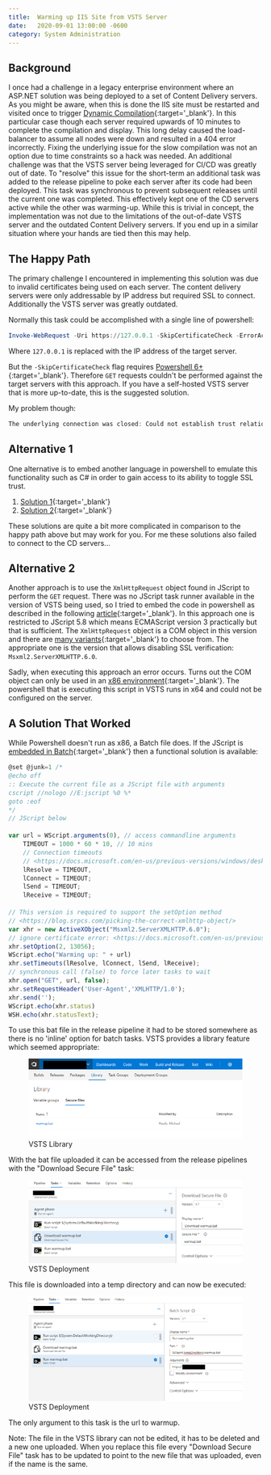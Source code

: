 ```yaml
---
title:  Warming up IIS Site from VSTS Server
date:   2020-09-01 13:00:00 -0600
category: System Administration
---
```


## Background

I once had a challenge in a legacy enterprise environment where an ASP.NET solution was being deployed to a set of Content Delivery
servers. As you might be aware, when this is done the IIS site must be restarted and visited once to trigger
[Dynamic Compilation](https://docs.microsoft.com/en-us/previous-versions/aspnet/ms366723(v=vs.100)){:target='_blank'}. In this particular case though
each server required upwards of 10 minutes to complete the compilation and display. This long delay caused the load-balancer to
assume all nodes were down and resulted in a 404 error incorrectly. Fixing the underlying issue for the slow compilation
was not an option due to time constraints so a hack was needed. An additional challenge was that the VSTS server being leveraged for
CI/CD was greatly out of date. To "resolve" this issue for the short-term an additional task was added to the release pipeline to
poke each server after its code had been deployed. This task was synchronous to prevent subsequent releases until the current one
was completed. This effectively kept one of the CD servers active while the other was warming-up. While this is trivial in concept,
the implementation was not due to the limitations of the out-of-date VSTS server and the outdated
Content Delivery servers. If you end up in a similar situation where your hands are tied then this may help.

## The Happy Path

The primary challenge I encountered in implementing this solution was due to invalid certificates being used on each server.
The content delivery servers were only addressable by IP address but required SSL to connect. Additionally the VSTS server was greatly outdated.

Normally this task could be accomplished with a single line of powershell:

```powershell
Invoke-WebRequest -Uri https://127.0.0.1 -SkipCertificateCheck -ErrorAction Stop
```

Where `127.0.0.1` is replaced with the IP address of the target server.

But the `-SkipCertificateCheck` flag requires [Powershell 6+](https://docs.microsoft.com/en-us/powershell/module/microsoft.powershell.utility/invoke-webrequest?view=powershell-6){:target='_blank'}.
Therefore `GET` requests couldn't be performed against the target servers with this approach. If you have a self-hosted VSTS server that is more up-to-date, this is the suggested solution.

My problem though:

```powershell
The underlying connection was closed: Could not establish trust relationship for the SSL/TLS secure channel.
```

## Alternative 1

One alternative is to embed another language in powershell to emulate this functionality such as C# in order to gain access to its ability to toggle SSL trust.

1. [Solution 1](https://stackoverflow.com/questions/46855241/ignoring-self-signed-certificates-from-powershell-invoke-restmethod-doesnt-work){:target='_blank'}
2. [Solution 2](http://web.archive.org/web/20200224131842/http://huddledmasses.org:80/blog/validating-self-signed-certificates-properly-from-powershell/){:target='_blank'}

These solutions are quite a bit more complicated in comparison to the happy path above but may work for you. For me these solutions also failed to connect to the CD servers...

## Alternative 2

Another approach is to use the `XmlHttpRequest` object found in JScript to perform the `GET` request. There was no JScript task runner available in the version
of VSTS being used, so I tried to embed the code in powershell as described in the following [article](https://devcentral.f5.com/s/articles/powershell-abcs-j-is-for-javascript){:target='_blank'}.
In this approach one is restricted to JScript 5.8 which means ECMAScript version 3 practically but that is sufficient. The `XmlHttpRequest` object is a COM object in this version and
there are [many variants](https://blog.srpcs.com/picking-the-correct-xmlhttp-object/){:target='_blank'} to choose from. The appropriate one is the version that allows disabling SSL verification: `Msxml2.ServerXMLHTTP.6.0`.

Sadly, when executing this approach an error occurs. Turns out the COM object can only be used in an [x86 environment](https://social.msdn.microsoft.com/Forums/vstudio/en-US/9f483589-28cf-4ff0-b7bf-18529dc08d10/retrieving-com-class-error-when-using-microsoft-script-control-in-c){:target='_blank'}. The powershell that is executing this script in VSTS runs in x64 and could not be configured on the server.

## A Solution That Worked

While Powershell doesn't run as x86, a Batch file does. If the JScript is [embedded in Batch](https://stackoverflow.com/questions/2325420/embed-javascript-in-bat-files){:target='_blank'} then a functional solution is available:

```js
@set @junk=1 /*
@echo off
:: Execute the current file as a JScript file with arguments
cscript //nologo //E:jscript %0 %*
goto :eof
*/
// JScript below

var url = WScript.arguments(0), // access commandline arguments
    TIMEOUT = 1000 * 60 * 10, // 10 mins
    // Connection timeouts
    // <https://docs.microsoft.com/en-us/previous-versions/windows/desktop/ms760403(v=vs.85)?redirectedfrom=MSDN>
    lResolve = TIMEOUT,
    lConnect = TIMEOUT;
    lSend = TIMEOUT;
    lReceive = TIMEOUT;

// This version is required to support the setOption method
// <https://blog.srpcs.com/picking-the-correct-xmlhttp-object/>
var xhr = new ActiveXObject("Msxml2.ServerXMLHTTP.6.0");
// ignore certificate error: <https://docs.microsoft.com/en-us/previous-versions/windows/desktop/ms763811(v=vs.85)>
xhr.setOption(2, 13056);
WScript.echo("Warming up: " + url)
xhr.setTimeouts(lResolve, lConnect, lSend, lReceive);
// synchronous call (false) to force later tasks to wait
xhr.open("GET", url, false);
xhr.setRequestHeader('User-Agent','XMLHTTP/1.0');
xhr.send('');
WScript.echo(xhr.status)
WSH.echo(xhr.statusText);
```

To use this bat file in the release pipeline it had to be stored somewhere as there is no 'inline' option for batch tasks. VSTS provides a library feature which seemed appropriate:

<figure>
    <img src="/media-library/system-administration/warmup-1.png" alt="VSTS Library">
    <figcaption>VSTS Library</figcaption>
</figure>

With the bat file uploaded it can be accessed from the release pipelines with the "Download Secure File" task:

<figure>
    <img src="/media-library/system-administration/warmup-2.png" alt="VSTS Library">
    <figcaption>VSTS Deployment</figcaption>
</figure>

This file is downloaded into a temp directory and can now be executed:

<figure>
    <img src="/media-library/system-administration/warmup-3.png" alt="VSTS Library">
    <figcaption>VSTS Deployment</figcaption>
</figure>

The only argument to this task is the url to warmup.

Note: The file in the VSTS library can not be edited, it has to be deleted and a new one uploaded.
When you replace this file every "Download Secure File" task has to be updated to point to the new file that was uploaded, even if the name is the same.

